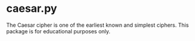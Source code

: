 # caesar.py
The Caesar cipher is one of the earliest known and simplest ciphers. This package is for educational purposes only.
